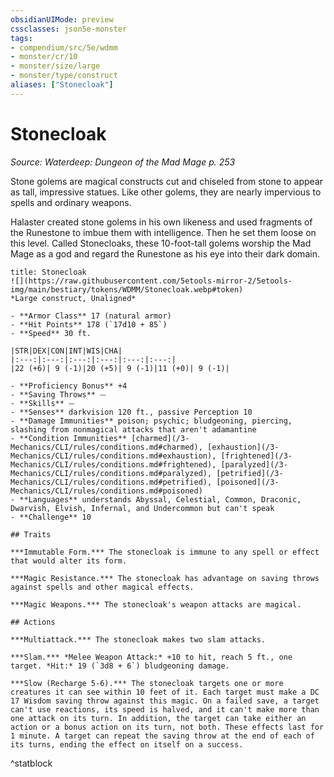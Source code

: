 ```yaml
---
obsidianUIMode: preview
cssclasses: json5e-monster
tags:
- compendium/src/5e/wdmm
- monster/cr/10
- monster/size/large
- monster/type/construct
aliases: ["Stonecloak"]
---
```

# Stonecloak
*Source: Waterdeep: Dungeon of the Mad Mage p. 253*  

Stone golems are magical constructs cut and chiseled from stone to appear as tall, impressive statues. Like other golems, they are nearly impervious to spells and ordinary weapons.

Halaster created stone golems in his own likeness and used fragments of the Runestone to imbue them with intelligence. Then he set them loose on this level. Called Stonecloaks, these 10-foot-tall golems worship the Mad Mage as a god and regard the Runestone as his eye into their dark domain.


```ad-statblock
title: Stonecloak
![](https://raw.githubusercontent.com/5etools-mirror-2/5etools-img/main/bestiary/tokens/WDMM/Stonecloak.webp#token)
*Large construct, Unaligned*

- **Armor Class** 17 (natural armor)
- **Hit Points** 178 (`17d10 + 85`) 
- **Speed** 30 ft.

|STR|DEX|CON|INT|WIS|CHA|
|:---:|:---:|:---:|:---:|:---:|:---:|
|22 (+6)| 9 (-1)|20 (+5)| 9 (-1)|11 (+0)| 9 (-1)|

- **Proficiency Bonus** +4
- **Saving Throws** ⏤
- **Skills** ⏤
- **Senses** darkvision 120 ft., passive Perception 10
- **Damage Immunities** poison; psychic; bludgeoning, piercing, slashing from nonmagical attacks that aren't adamantine
- **Condition Immunities** [charmed](/3-Mechanics/CLI/rules/conditions.md#charmed), [exhaustion](/3-Mechanics/CLI/rules/conditions.md#exhaustion), [frightened](/3-Mechanics/CLI/rules/conditions.md#frightened), [paralyzed](/3-Mechanics/CLI/rules/conditions.md#paralyzed), [petrified](/3-Mechanics/CLI/rules/conditions.md#petrified), [poisoned](/3-Mechanics/CLI/rules/conditions.md#poisoned)
- **Languages** understands Abyssal, Celestial, Common, Draconic, Dwarvish, Elvish, Infernal, and Undercommon but can't speak
- **Challenge** 10

## Traits

***Immutable Form.*** The stonecloak is immune to any spell or effect that would alter its form.

***Magic Resistance.*** The stonecloak has advantage on saving throws against spells and other magical effects.

***Magic Weapons.*** The stonecloak's weapon attacks are magical.

## Actions

***Multiattack.*** The stonecloak makes two slam attacks.

***Slam.*** *Melee Weapon Attack:* +10 to hit, reach 5 ft., one target. *Hit:* 19 (`3d8 + 6`) bludgeoning damage.

***Slow (Recharge 5-6).*** The stonecloak targets one or more creatures it can see within 10 feet of it. Each target must make a DC 17 Wisdom saving throw against this magic. On a failed save, a target can't use reactions, its speed is halved, and it can't make more than one attack on its turn. In addition, the target can take either an action or a bonus action on its turn, not both. These effects last for 1 minute. A target can repeat the saving throw at the end of each of its turns, ending the effect on itself on a success.
```
^statblock